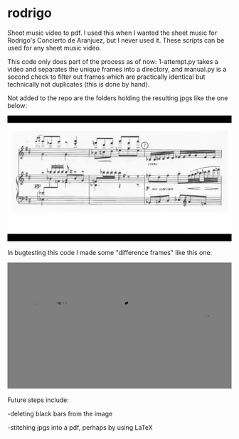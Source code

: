 # rodrigo
Sheet music video to pdf. I used this when I wanted the sheet music for Rodrigo's Concierto de Aranjuez, but I never used it. These scripts can be used for any sheet music video.

This code only does part of the process as of now: 1-attempt.py takes a video and separates the unique frames into a directory, and manual.py is a second check to filter out frames which are practically identical but technically not duplicates (this is done by hand).

Not added to the repo are the folders holding the resulting jpgs like the one below:

![](https://github.com/aisilva/rodrigo/blob/main/final/24.jpg)

In bugtesting this code I made some "difference frames" like this one:

![](https://github.com/aisilva/rodrigo/blob/main/first-diff.jpg)


Future steps include:

-deleting black bars from the image

-stitching jpgs into a pdf, perhaps by using LaTeX

